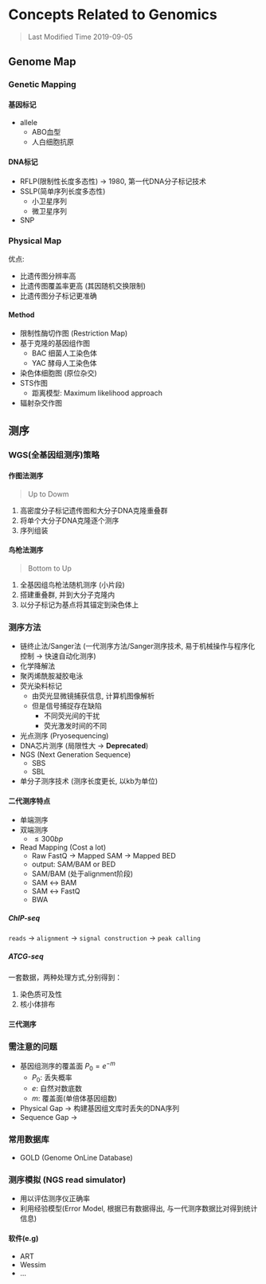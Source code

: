 # Concepts Related to Genomics
> Last Modified Time 2019-09-05

## Genome Map

### Genetic Mapping

#### 基因标记
* allele
  * ABO血型
  * 人白细胞抗原

#### DNA标记
* RFLP(限制性长度多态性) $\rightarrow$ 1980, 第一代DNA分子标记技术
* SSLP(简单序列长度多态性)
  * 小卫星序列
  * 微卫星序列
* SNP

### Physical Map
优点:
* 比遗传图分辨率高
* 比遗传图覆盖率更高 (其因随机交换限制)
* 比遗传图分子标记更准确

#### Method
* 限制性酶切作图 (Restriction Map)
* 基于克隆的基因组作图
  * BAC 细菌人工染色体
  * YAC 酵母人工染色体
* 染色体细胞图 (原位杂交)
* STS作图
  * 距离模型: Maximum likelihood approach
* 辐射杂交作图

## 测序
### WGS(全基因组测序)策略
#### 作图法测序
> Up to Dowm
1. 高密度分子标记遗传图和大分子DNA克隆重叠群
2. 将单个大分子DNA克隆逐个测序
3. 序列组装

#### 鸟枪法测序
> Bottom to Up
1. 全基因组鸟枪法随机测序 (小片段)
2. 搭建重叠群, 并到大分子克隆内
3. 以分子标记为基点将其锚定到染色体上

### 测序方法
* 链终止法/Sanger法 (一代测序方法/Sanger测序技术, 易于机械操作与程序化控制 $\rightarrow$ 快速自动化测序)
* 化学降解法
* 聚丙烯酰胺凝胶电泳
* 荧光染料标记
  * 由荧光显微镜捕获信息, 计算机图像解析
  * 但是信号捕捉存在缺陷
    * 不同荧光间的干扰
    * 荧光激发时间的不同
* 光点测序 (Pryosequencing)
* DNA芯片测序 (局限性大 $\rightarrow$ __Deprecated__)
* NGS (Next Generation Sequence)
  * SBS
  * SBL
* 单分子测序技术 (测序长度更长, 以kb为单位)

#### 二代测序特点
* 单端测序
* 双端测序
  * $\le 300bp$
* Read Mapping (Cost a lot)
  * Raw FastQ -> Mapped SAM -> Mapped BED
  * output: SAM/BAM or BED
  * SAM/BAM (处于alignment阶段)
  * SAM $\leftrightarrow$ BAM
  * SAM $\leftrightarrow$ FastQ
  * BWA

##### ChIP-seq
```reads``` -> ```alignment``` -> ```signal construction``` -> ```peak calling```
##### ATCG-seq
一套数据，两种处理方式,分别得到：
1. 染色质可及性
2. 核小体排布

#### 三代测序


### 需注意的问题
* 基因组测序的覆盖面 $P_0 = e^{-m}$
  * $P_0$: 丢失概率
  * $e$: 自然对数底数
  * $m$: 覆盖面(单倍体基因组数)
* Physical Gap $\rightarrow$ 构建基因组文库时丢失的DNA序列
* Sequence Gap $\rightarrow$

### 常用数据库
* GOLD (Genome OnLine Database)

### 测序模拟 (NGS read simulator)
* 用以评估测序仪正确率
* 利用经验模型(Error Model, 根据已有数据得出, 与一代测序数据比对得到统计信息)

#### 软件(e.g)
* ART
* Wessim
* ...
